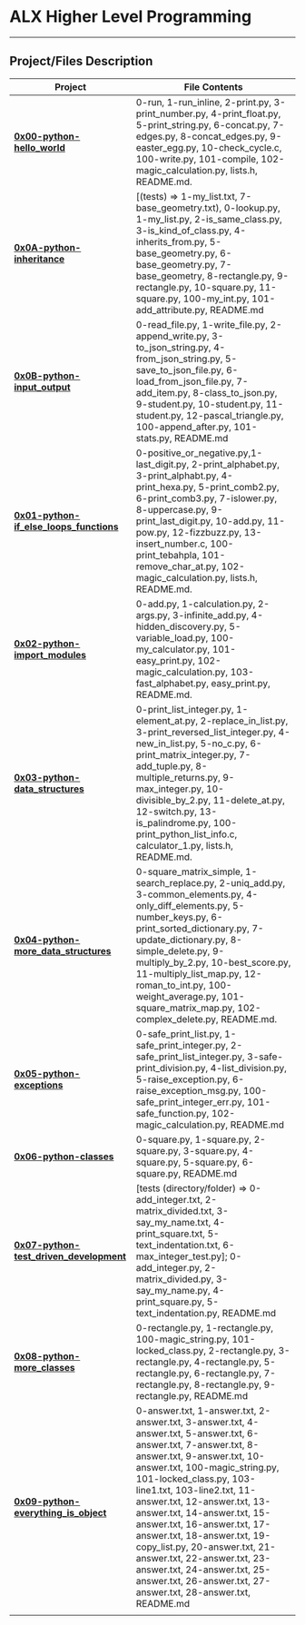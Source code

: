 # ALX Higher Level Programming

------------------------------

## Project/Files Description

|Project|File Contents|
|--|--|
|**[0x00-python-hello_world](https://github.com/ikwuka/alx-higher_level_programming/tree/master/0x00-python-hello_world)**|0-run, 1-run_inline, 2-print.py, 3-print_number.py, 4-print_float.py, 5-print_string.py, 6-concat.py, 7-edges.py, 8-concat_edges.py, 9-easter_egg.py, 10-check_cycle.c, 100-write.py, 101-compile, 102-magic_calculation.py, lists.h, README.md.|
|**[0x0A-python-inheritance](https://github.com/ikwuka/alx-higher_level_programming/tree/master/0x0A-python-inheritance)**|[(tests) => 1-my_list.txt, 7-base_geometry.txt), 0-lookup.py, 1-my_list.py, 2-is_same_class.py, 3-is_kind_of_class.py, 4-inherits_from.py, 5-base_geometry.py, 6-base_geometry.py, 7-base_geometry, 8-rectangle.py, 9-rectangle.py, 10-square.py, 11-square.py, 100-my_int.py, 101-add_attribute.py, README.md|
|**[0x0B-python-input_output](https://github.com/ikwuka/alx-higher_level_programming/tree/master/0x0B-python-input_output)**|0-read_file.py, 1-write_file.py, 2-append_write.py, 3-to_json_string.py, 4-from_json_string.py, 5-save_to_json_file.py, 6-load_from_json_file.py, 7-add_item.py, 8-class_to_json.py, 9-student.py, 10-student.py, 11-student.py, 12-pascal_triangle.py, 100-append_after.py, 101-stats.py, README.md|
|**[0x01-python-if_else_loops_functions](https://github.com/ikwuka/alx-higher_level_programming/tree/master/0x01-python-if_else_loops_functions)**|0-positive_or_negative.py,1-last_digit.py, 2-print_alphabet.py, 3-print_alphabt.py, 4-print_hexa.py, 5-print_comb2.py, 6-print_comb3.py, 7-islower.py, 8-uppercase.py, 9-print_last_digit.py, 10-add.py, 11-pow.py, 12-fizzbuzz.py, 13-insert_number.c, 100-print_tebahpla, 101-remove_char_at.py, 102-magic_calculation.py, lists.h, README.md.|
|**[0x02-python-import_modules](https://github.com/ikwuka/alx-higher_level_programming/tree/master/0x02-python-import_modules)**|0-add.py, 1-calculation.py, 2-args.py, 3-infinite_add.py, 4-hidden_discovery.py, 5-variable_load.py, 100-my_calculator.py, 101-easy_print.py, 102-magic_calculation.py, 103-fast_alphabet.py, easy_print.py, README.md.|
|**[0x03-python-data_structures](https://github.com/ikwuka/alx-higher_level_programming/tree/master/0x03-python-data_structures)**|0-print_list_integer.py, 1-element_at.py, 2-replace_in_list.py, 3-print_reversed_list_integer.py, 4-new_in_list.py, 5-no_c.py, 6-print_matrix_integer.py, 7-add_tuple.py, 8-multiple_returns.py, 9-max_integer.py, 10-divisible_by_2.py, 11-delete_at.py, 12-switch.py, 13-is_palindrome.py, 100-print_python_list_info.c, calculator_1.py, lists.h, README.md.|
|**[0x04-python-more_data_structures](https://github.com/ikwuka/alx-higher_level_programming/tree/master/0x04-python-more_data_structures)**|0-square_matrix_simple, 1-search_replace.py, 2-uniq_add.py, 3-common_elements.py, 4-only_diff_elements.py, 5-number_keys.py, 6-print_sorted_dictionary.py, 7-update_dictionary.py, 8-simple_delete.py, 9-multiply_by_2.py, 10-best_score.py, 11-multiply_list_map.py, 12-roman_to_int.py, 100-weight_average.py, 101-square_matrix_map.py, 102-complex_delete.py, README.md.|
|**[0x05-python-exceptions](https://github.com/ikwuka/alx-higher_level_programming/tree/master/0x05-python-exceptions)**|0-safe_print_list.py, 1-safe_print_integer.py, 2-safe_print_list_integer.py, 3-safe-print_division.py, 4-list_division.py, 5-raise_exception.py, 6-raise_exception_msg.py, 100-safe_print_integer_err.py, 101-safe_function.py, 102-magic_calculation.py, README.md|
|**[0x06-python-classes](https://github.com/ikwuka/alx-higher_level_programming/tree/master/0x06-python-classes)**|0-square.py, 1-square.py, 2-square.py, 3-square.py, 4-square.py, 5-square.py, 6-square.py, README.md|
|**[0x07-python-test_driven_development](https://github.com/ikwuka/alx-higher_level_programming/tree/master/0x07-python-test_driven_development)**|[tests (directory/folder) => 0-add_integer.txt, 2-matrix_divided.txt, 3-say_my_name.txt, 4-print_square.txt, 5-text_indentation.txt, 6-max_integer_test.py]; 0-add_integer.py, 2-matrix_divided.py, 3-say_my_name.py, 4-print_square.py, 5-text_indentation.py, README.md|
|**[0x08-python-more_classes](https://github.com/ikwuka/alx-higher_level_programming/tree/master/0x08-python-more_classes)**|0-rectangle.py, 1-rectangle.py, 100-magic_string.py, 101-locked_class.py, 2-rectangle.py, 3-rectangle.py, 4-rectangle.py, 5-rectangle.py, 6-rectangle.py, 7-rectangle.py, 8-rectangle.py, 9-rectangle.py, README.md|
|**[0x09-python-everything_is_object](https://github.com/ikwuka/alx-higher_level_programming/tree/master/0x09-python-everything_is_object)**|0-answer.txt, 1-answer.txt, 2-answer.txt, 3-answer.txt, 4-answer.txt, 5-answer.txt, 6-answer.txt, 7-answer.txt, 8-answer.txt, 9-answer.txt, 10-answer.txt, 100-magic_string.py, 101-locked_class.py, 103-line1.txt, 103-line2.txt, 11-answer.txt, 12-answer.txt, 13-answer.txt, 14-answer.txt, 15-answer.txt, 16-answer.txt, 17-answer.txt, 18-answer.txt, 19-copy_list.py, 20-answer.txt, 21-answer.txt, 22-answer.txt, 23-answer.txt, 24-answer.txt, 25-answer.txt, 26-answer.txt, 27-answer.txt, 28-answer.txt, README.md|
|                         |                                 |
